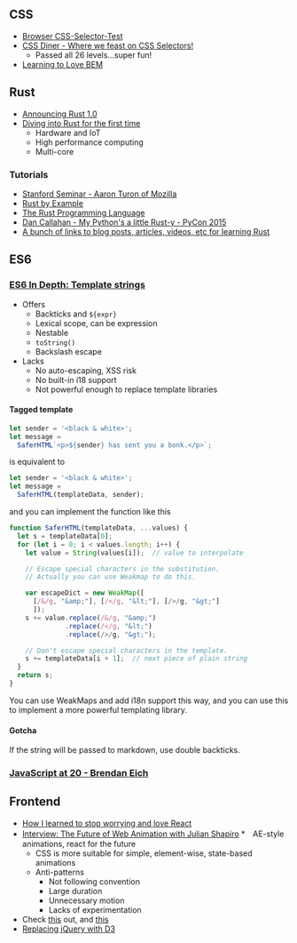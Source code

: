 ## CSS
* [Browser CSS-Selector-Test](http://css4-selectors.com/browser-selector-test/)
* [CSS Diner - Where we feast on CSS Selectors!](https://flukeout.github.io/)
  * Passed all 26 levels...super fun!
* [Learning to Love BEM](http://mono.company/journal/frontend/learning-to-love-bem/?utm_source=CSS-Weekly&utm_campaign=Issue-162&utm_medium=web)

## Rust
* [Announcing Rust 1.0](http://blog.rust-lang.org/2015/05/15/Rust-1.0.html)
* [Diving into Rust for the first time](https://hacks.mozilla.org/2015/05/diving-into-rust-for-the-first-time/)
  * Hardware and IoT
  * High performance computing
  * Multi-core

### Tutorials
* [Stanford Seminar - Aaron Turon of Mozilla ](https://www.youtube.com/watch?v=O5vzLKg7y-k)
* [Rust by Example](http://rustbyexample.com/)
* [The Rust Programming Language](http://doc.rust-lang.org/book/)
* [Dan Callahan - My Python's a little Rust-y - PyCon 2015 ](https://www.youtube.com/watch?v=3CwJ0MH-4MA)
* [A bunch of links to blog posts, articles, videos, etc for learning Rust](https://github.com/ctjhoa/rust-learning)

## ES6

### [ES6 In Depth: Template strings](https://hacks.mozilla.org/2015/05/es6-in-depth-template-strings-2/)

* Offers
  * Backticks and `${expr}`
  * Lexical scope, can be expression
  * Nestable
  * `toString()`
  * Backslash escape
* Lacks
  * No auto-escaping, XSS risk
  * No built-in i18 support
  * Not powerful enough to replace template libraries

#### Tagged template

```javascript
let sender = '<black & white>';
let message =
  SaferHTML`<p>${sender} has sent you a bonk.</p>`;
```
is equivalent to

```javascript
let sender = '<black & white>';
let message =
  SaferHTML(templateData, sender);
```

and you can implement the function like this

```javascript
function SaferHTML(templateData, ...values) {
  let s = templateData[0];
  for (let i = 0; i < values.length; i++) {
    let value = String(values[i]);  // value to interpolate

    // Escape special characters in the substitution.
    // Actually you can use Weakmap to do this.

    var escapeDict = new WeakMap([
      [/&/g, "&amp;"], [/</g, "&lt;"], [/>/g, "&gt;"]
      ]);
    s += value.replace(/&/g, "&amp;")
              .replace(/</g, "&lt;")
              .replace(/>/g, "&gt;");

    // Don't escape special characters in the template.
    s += templateData[i + 1];  // next piece of plain string
  }
  return s;
}
```

You can use WeakMaps and add i18n support this way, and you can use this to implement a more powerful templating library.

#### Gotcha
If the string will be passed to markdown, use double backticks.

### [JavaScript at 20 - Brendan Eich](http://brendaneich.github.io/ModernWeb.tw-2015/)

## Frontend
* [How I learned to stop worrying and love React](http://firstdoit.com/react-1/)
* [Interview: The Future of Web Animation with Julian Shapiro](http://dailyjs.com/2015/05/15/interview-the-future-of-web-animation-with-julian-shapiro/)
  *　AE-style animations, react for the future
  * CSS is more suitable for simple, element-wise, state-based animations
  * Anti-patterns
    * Not following convention
    * Large duration
    * Unnecessary motion
    * Lacks of experimentation
* Check [this](http://www.amazon.com/Web-Animation-using-JavaScript-Develop/dp/0134096665?tag=vglnkc5435-20) out, and [this](http://www.smashingmagazine.com/2014/11/18/the-state-of-animation-2014/)
* [Replacing jQuery with D3](http://blog.webkid.io/replacing-jquery-with-d3/)